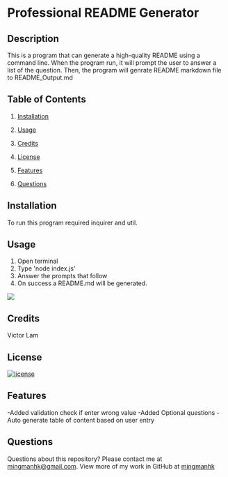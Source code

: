 # Professional README Generator
## Description
This is a program that can generate a high-quality README using a command line. When the program run, it will prompt the user to answer a list of the question. Then, the program will genrate README markdown file to README_Output.md
## Table of Contents
1. [Installation](#installation)

2. [Usage](#usage)

3. [Credits](#credits)

4. [License](#license)

5. [Features](#features)

6. [Questions](#questions)

## Installation
To run this program required inquirer and util.
## Usage
1. Open terminal
2. Type 'node index.js'
3. Answer the prompts that follow
4. On success a README.md will be generated.
<img src="assets/video.gif"/>

## Credits
Victor Lam
## License
[![license](https://img.shields.io/badge/license-MIT-blue)](https://shields.io)
## Features
-Added validation check if enter wrong value
-Added Optional questions
-Auto generate table of content based on user entry
## Questions
Questions about this repository? Please contact me at [mingmanhk@gmail.com](mailto:mingmanhk@gmail.com).
View more of my work in GitHub at [mingmanhk](https://github.com/mingmanhk)